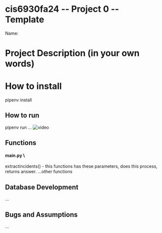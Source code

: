 # cis6930fa24 -- Project 0 -- Template

Name:

# Project Description (in your own words)


# How to install
pipenv install

## How to run
pipenv run ...
![video](video)


## Functions
#### main.py \
extractincidents() - this functions has these parameters, does this process, returns answer.
...other functions

## Database Development
...

## Bugs and Assumptions
...
